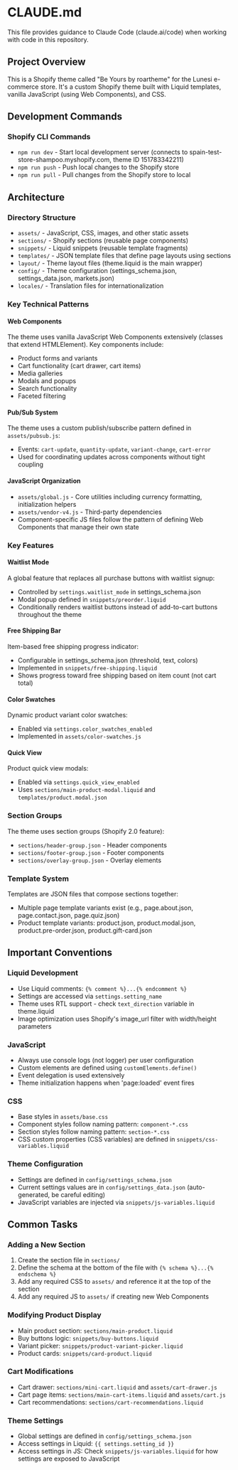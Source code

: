# CLAUDE.md

This file provides guidance to Claude Code (claude.ai/code) when working with code in this repository.

## Project Overview

This is a Shopify theme called "Be Yours by roartheme" for the Lunesi e-commerce store. It's a custom Shopify theme built with Liquid templates, vanilla JavaScript (using Web Components), and CSS.

## Development Commands

### Shopify CLI Commands
- `npm run dev` - Start local development server (connects to spain-test-store-shampoo.myshopify.com, theme ID 151783342211)
- `npm run push` - Push local changes to the Shopify store
- `npm run pull` - Pull changes from the Shopify store to local

## Architecture

### Directory Structure
- `assets/` - JavaScript, CSS, images, and other static assets
- `sections/` - Shopify sections (reusable page components)
- `snippets/` - Liquid snippets (reusable template fragments)
- `templates/` - JSON template files that define page layouts using sections
- `layout/` - Theme layout files (theme.liquid is the main wrapper)
- `config/` - Theme configuration (settings_schema.json, settings_data.json, markets.json)
- `locales/` - Translation files for internationalization

### Key Technical Patterns

#### Web Components
The theme uses vanilla JavaScript Web Components extensively (classes that extend HTMLElement). Key components include:
- Product forms and variants
- Cart functionality (cart drawer, cart items)
- Media galleries
- Modals and popups
- Search functionality
- Faceted filtering

#### Pub/Sub System
The theme uses a custom publish/subscribe pattern defined in `assets/pubsub.js`:
- Events: `cart-update`, `quantity-update`, `variant-change`, `cart-error`
- Used for coordinating updates across components without tight coupling

#### JavaScript Organization
- `assets/global.js` - Core utilities including currency formatting, initialization helpers
- `assets/vendor-v4.js` - Third-party dependencies
- Component-specific JS files follow the pattern of defining Web Components that manage their own state

### Key Features

#### Waitlist Mode
A global feature that replaces all purchase buttons with waitlist signup:
- Controlled by `settings.waitlist_mode` in settings_schema.json
- Modal popup defined in `snippets/preorder.liquid`
- Conditionally renders waitlist buttons instead of add-to-cart buttons throughout the theme

#### Free Shipping Bar
Item-based free shipping progress indicator:
- Configurable in settings_schema.json (threshold, text, colors)
- Implemented in `snippets/free-shipping.liquid`
- Shows progress toward free shipping based on item count (not cart total)

#### Color Swatches
Dynamic product variant color swatches:
- Enabled via `settings.color_swatches_enabled`
- Implemented in `assets/color-swatches.js`

#### Quick View
Product quick view modals:
- Enabled via `settings.quick_view_enabled`
- Uses `sections/main-product-modal.liquid` and `templates/product.modal.json`

### Section Groups
The theme uses section groups (Shopify 2.0 feature):
- `sections/header-group.json` - Header components
- `sections/footer-group.json` - Footer components
- `sections/overlay-group.json` - Overlay elements

### Template System
Templates are JSON files that compose sections together:
- Multiple page template variants exist (e.g., page.about.json, page.contact.json, page.quiz.json)
- Product template variants: product.json, product.modal.json, product.pre-order.json, product.gift-card.json

## Important Conventions

### Liquid Development
- Use Liquid comments: `{% comment %}...{% endcomment %}`
- Settings are accessed via `settings.setting_name`
- Theme uses RTL support - check `text_direction` variable in theme.liquid
- Image optimization uses Shopify's image_url filter with width/height parameters

### JavaScript
- Always use console logs (not logger) per user configuration
- Custom elements are defined using `customElements.define()`
- Event delegation is used extensively
- Theme initialization happens when 'page:loaded' event fires

### CSS
- Base styles in `assets/base.css`
- Component styles follow naming pattern: `component-*.css`
- Section styles follow naming pattern: `section-*.css`
- CSS custom properties (CSS variables) are defined in `snippets/css-variables.liquid`

### Theme Configuration
- Settings are defined in `config/settings_schema.json`
- Current settings values are in `config/settings_data.json` (auto-generated, be careful editing)
- JavaScript variables are injected via `snippets/js-variables.liquid`

## Common Tasks

### Adding a New Section
1. Create the section file in `sections/`
2. Define the schema at the bottom of the file with `{% schema %}...{% endschema %}`
3. Add any required CSS to `assets/` and reference it at the top of the section
4. Add any required JS to `assets/` if creating new Web Components

### Modifying Product Display
- Main product section: `sections/main-product.liquid`
- Buy buttons logic: `snippets/buy-buttons.liquid`
- Variant picker: `snippets/product-variant-picker.liquid`
- Product cards: `snippets/card-product.liquid`

### Cart Modifications
- Cart drawer: `sections/mini-cart.liquid` and `assets/cart-drawer.js`
- Cart page items: `sections/main-cart-items.liquid` and `assets/cart.js`
- Cart recommendations: `sections/cart-recommendations.liquid`

### Theme Settings
- Global settings are defined in `config/settings_schema.json`
- Access settings in Liquid: `{{ settings.setting_id }}`
- Access settings in JS: Check `snippets/js-variables.liquid` for how settings are exposed to JavaScript
